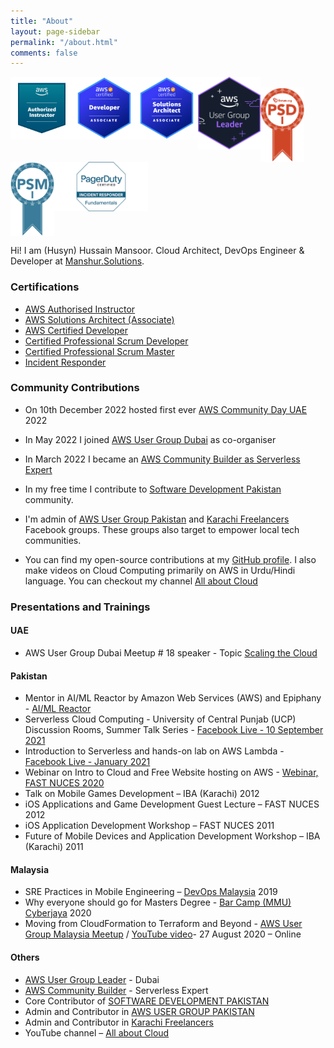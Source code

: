```yaml
---
title: "About"
layout: page-sidebar
permalink: "/about.html"
comments: false
---
```


<img src="assets/images/badges/aai.png"
     alt="AWS Authorised Instructor Badge"
     style="float: left;" width="100px" />

<img src="assets/images/badges/da.png"
     alt="AWS Developer Associate Badge"
     style="float: left;" width="100px" />

<img src="assets/images/badges/saa.png"
     alt="AWS Solutions Architect Associate Badge"
     style="float: left;"  width="100px" />

<img src="assets/images/badges/ugl.png"
     alt="AWS User Group Leader (Dubai)"
     style="float: left;"  width="100px" />
<br/>
<img src="assets/images/badges/psd.png"
     alt="Professional Scrum Developer"
     style="float: left;"  width="70px" />

<img src="assets/images/badges/psm.png"
     alt="Professional Scrum Master"
     style="float: left;"  width="70px" />
     
<img src="assets/images/badges/pd_ic.png"
     alt="PagerDuty Incident Responder"
     style="float: left;" width="150px"/>

<br clear="left"/>

Hi! I am (Husyn) Hussain Mansoor. Cloud Architect, DevOps Engineer & Developer at [Manshur.Solutions](https://manshur.solutions).

### Certifications

- [AWS Authorised Instructor](https://www.credly.com/badges/ff298bf6-202a-41c9-a56d-47797c1f18ce/public_url) 
- [AWS Solutions Architect (Associate)](https://www.credly.com/badges/a635f81f-c09c-498e-8178-10368a55dfab/public_url) 
- [AWS Certified Developer](https://www.youracclaim.com/badges/ba6fa512-60a2-4135-875d-db330818e44e)
- [Certified Professional Scrum Developer](https://www.scrum.org/certificates/398038)
- [Certified Professional Scrum Master](https://www.scrum.org/certificates/308171)
- [Incident Responder](https://verify.skilljar.com/c/5k5t9egcvxqa)

### Community Contributions

- On 10th December 2022 hosted first ever [AWS Community Day UAE](http://awsmena.community) 2022

- In May 2022 I joined [AWS User Group Dubai](https://meetu.ps/c/2GXCh/6g00F/d) as co-organiser

- In March 2022 I became an [AWS Community Builder as Serverless Expert](https://aws.amazon.com/developer/community/community-builders/community-builders-directory/?cb-cards.q=hussain%2Bmansoor)

- In my free time I contribute to [Software Development Pakistan](http://softdevpk.com) community.

- I'm admin of [AWS User Group Pakistan](https://www.facebook.com/groups/awsugpk) and [Karachi Freelancers](https://www.facebook.com/groups/karachifreelancers) Facebook groups. These groups also target to empower local tech communities. 

- You can find my open-source contributions at my [GitHub profile](http://github.com/husyn/). I also make videos on Cloud Computing primarily on AWS in Urdu/Hindi language. You can checkout my channel [All about Cloud](https://www.youtube.com/channel/UCQnAN556-_JeXfiQi9SgN_g)

### Presentations and Trainings

#### UAE
- AWS User Group Dubai Meetup # 18 speaker - Topic [Scaling the Cloud](https://www.meetup.com/AWS-Dubai/events/284756861/)

#### Pakistan

- Mentor in AI/ML Reactor by Amazon Web Services (AWS) and Epiphany - [AI/ML Reactor](https://epiphany.com.pk/ai-ml-reactor/)
- Serverless Cloud Computing - University of Central Punjab (UCP) Discussion Rooms, Summer Talk Series - [Facebook Live - 10 September 2021](https://www.facebook.com/ieeeucpsb/videos/564529721659554)
- Introduction to Serverless and hands-on lab on AWS Lambda - [Facebook Live - January 2021](https://www.facebook.com/events/168729428369834/)
- Webinar on Intro to Cloud and Free Website hosting on AWS - [Webinar, FAST NUCES 2020](https://www.facebook.com/FASTNUCESKHI/photos/pcb.3745980845517140/3745980618850496)
-	Talk on Mobile Games Development – IBA (Karachi) 2012
-	iOS Applications and Game Development Guest Lecture – FAST NUCES 2012
- iOS Application Development Workshop – FAST NUCES 2011
-	Future of Mobile Devices and Application Development Workshop – IBA (Karachi) 2011

#### Malaysia

-	SRE Practices in Mobile Engineering – [DevOps Malaysia](https://www.meetup.com/DevOpsMalaysia/events/265462658/) 2019
-	Why everyone should go for Masters Degree - [Bar Camp (MMU) Cyberjaya](https://barcampcyberjaya.org) 2020
-	Moving from CloudFormation to Terraform and Beyond - [AWS User Group Malaysia Meetup](https://www.meetup.com/AWSUGMY/events/272642576/) / [YouTube video](https://www.youtube.com/watch?v=fiG1iC7D4ow&t=19s)- 27 August 2020 – Online

#### Others

-    [AWS User Group Leader](https://meetu.ps/c/2GXCh/6g00F/d) - Dubai
-    [AWS Community Builder](https://aws.amazon.com/developer/community/community-builders/community-builders-directory/?cb-cards.q=Hussain%2BMansoor) - Serverless Expert 
-	Core Contributor of [SOFTWARE DEVELOPMENT PAKISTAN](https://softdevpk.com)
-	Admin and Contributor in [AWS USER GROUP PAKISTAN](https://www.facebook.com/groups/AWSUGPK)
-	Admin and Contributor in [Karachi Freelancers](https://www.facebook.com/groups/Karachifreelancers)
-	YouTube channel – [All about Cloud](https://www.youtube.com/channel/UCQnAN556-_JeXfiQi9SgN_g)
